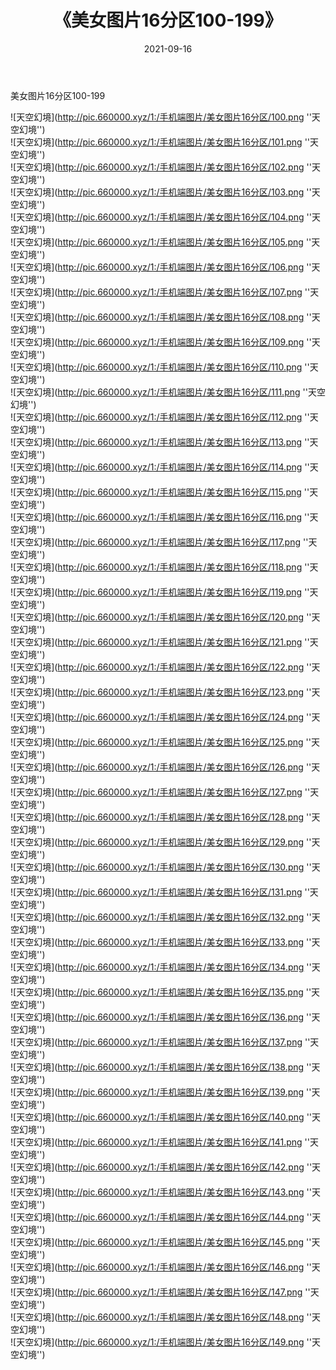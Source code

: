 ﻿---
layout: post
title:  《美女图片16分区100-199》
date:   2021-09-16
img: http://pic.660000.xyz/1:/手机端图片/美女图片16分区/000-1.png
categories: [美女, 性感, 泳衣]
---

美女图片16分区100-199


![天空幻境](http://pic.660000.xyz/1:/手机端图片/美女图片16分区/100.png ''天空幻境'') <br>
![天空幻境](http://pic.660000.xyz/1:/手机端图片/美女图片16分区/101.png ''天空幻境'') <br>
![天空幻境](http://pic.660000.xyz/1:/手机端图片/美女图片16分区/102.png ''天空幻境'') <br>
![天空幻境](http://pic.660000.xyz/1:/手机端图片/美女图片16分区/103.png ''天空幻境'') <br>
![天空幻境](http://pic.660000.xyz/1:/手机端图片/美女图片16分区/104.png ''天空幻境'') <br>
![天空幻境](http://pic.660000.xyz/1:/手机端图片/美女图片16分区/105.png ''天空幻境'') <br>
![天空幻境](http://pic.660000.xyz/1:/手机端图片/美女图片16分区/106.png ''天空幻境'') <br>
![天空幻境](http://pic.660000.xyz/1:/手机端图片/美女图片16分区/107.png ''天空幻境'') <br>
![天空幻境](http://pic.660000.xyz/1:/手机端图片/美女图片16分区/108.png ''天空幻境'') <br>
![天空幻境](http://pic.660000.xyz/1:/手机端图片/美女图片16分区/109.png ''天空幻境'') <br>
![天空幻境](http://pic.660000.xyz/1:/手机端图片/美女图片16分区/110.png ''天空幻境'') <br>
![天空幻境](http://pic.660000.xyz/1:/手机端图片/美女图片16分区/111.png ''天空幻境'') <br>
![天空幻境](http://pic.660000.xyz/1:/手机端图片/美女图片16分区/112.png ''天空幻境'') <br>
![天空幻境](http://pic.660000.xyz/1:/手机端图片/美女图片16分区/113.png ''天空幻境'') <br>
![天空幻境](http://pic.660000.xyz/1:/手机端图片/美女图片16分区/114.png ''天空幻境'') <br>
![天空幻境](http://pic.660000.xyz/1:/手机端图片/美女图片16分区/115.png ''天空幻境'') <br>
![天空幻境](http://pic.660000.xyz/1:/手机端图片/美女图片16分区/116.png ''天空幻境'') <br>
![天空幻境](http://pic.660000.xyz/1:/手机端图片/美女图片16分区/117.png ''天空幻境'') <br>
![天空幻境](http://pic.660000.xyz/1:/手机端图片/美女图片16分区/118.png ''天空幻境'') <br>
![天空幻境](http://pic.660000.xyz/1:/手机端图片/美女图片16分区/119.png ''天空幻境'') <br>
![天空幻境](http://pic.660000.xyz/1:/手机端图片/美女图片16分区/120.png ''天空幻境'') <br>
![天空幻境](http://pic.660000.xyz/1:/手机端图片/美女图片16分区/121.png ''天空幻境'') <br>
![天空幻境](http://pic.660000.xyz/1:/手机端图片/美女图片16分区/122.png ''天空幻境'') <br>
![天空幻境](http://pic.660000.xyz/1:/手机端图片/美女图片16分区/123.png ''天空幻境'') <br>
![天空幻境](http://pic.660000.xyz/1:/手机端图片/美女图片16分区/124.png ''天空幻境'') <br>
![天空幻境](http://pic.660000.xyz/1:/手机端图片/美女图片16分区/125.png ''天空幻境'') <br>
![天空幻境](http://pic.660000.xyz/1:/手机端图片/美女图片16分区/126.png ''天空幻境'') <br>
![天空幻境](http://pic.660000.xyz/1:/手机端图片/美女图片16分区/127.png ''天空幻境'') <br>
![天空幻境](http://pic.660000.xyz/1:/手机端图片/美女图片16分区/128.png ''天空幻境'') <br>
![天空幻境](http://pic.660000.xyz/1:/手机端图片/美女图片16分区/129.png ''天空幻境'') <br>
![天空幻境](http://pic.660000.xyz/1:/手机端图片/美女图片16分区/130.png ''天空幻境'') <br>
![天空幻境](http://pic.660000.xyz/1:/手机端图片/美女图片16分区/131.png ''天空幻境'') <br>
![天空幻境](http://pic.660000.xyz/1:/手机端图片/美女图片16分区/132.png ''天空幻境'') <br>
![天空幻境](http://pic.660000.xyz/1:/手机端图片/美女图片16分区/133.png ''天空幻境'') <br>
![天空幻境](http://pic.660000.xyz/1:/手机端图片/美女图片16分区/134.png ''天空幻境'') <br>
![天空幻境](http://pic.660000.xyz/1:/手机端图片/美女图片16分区/135.png ''天空幻境'') <br>
![天空幻境](http://pic.660000.xyz/1:/手机端图片/美女图片16分区/136.png ''天空幻境'') <br>
![天空幻境](http://pic.660000.xyz/1:/手机端图片/美女图片16分区/137.png ''天空幻境'') <br>
![天空幻境](http://pic.660000.xyz/1:/手机端图片/美女图片16分区/138.png ''天空幻境'') <br>
![天空幻境](http://pic.660000.xyz/1:/手机端图片/美女图片16分区/139.png ''天空幻境'') <br>
![天空幻境](http://pic.660000.xyz/1:/手机端图片/美女图片16分区/140.png ''天空幻境'') <br>
![天空幻境](http://pic.660000.xyz/1:/手机端图片/美女图片16分区/141.png ''天空幻境'') <br>
![天空幻境](http://pic.660000.xyz/1:/手机端图片/美女图片16分区/142.png ''天空幻境'') <br>
![天空幻境](http://pic.660000.xyz/1:/手机端图片/美女图片16分区/143.png ''天空幻境'') <br>
![天空幻境](http://pic.660000.xyz/1:/手机端图片/美女图片16分区/144.png ''天空幻境'') <br>
![天空幻境](http://pic.660000.xyz/1:/手机端图片/美女图片16分区/145.png ''天空幻境'') <br>
![天空幻境](http://pic.660000.xyz/1:/手机端图片/美女图片16分区/146.png ''天空幻境'') <br>
![天空幻境](http://pic.660000.xyz/1:/手机端图片/美女图片16分区/147.png ''天空幻境'') <br>
![天空幻境](http://pic.660000.xyz/1:/手机端图片/美女图片16分区/148.png ''天空幻境'') <br>
![天空幻境](http://pic.660000.xyz/1:/手机端图片/美女图片16分区/149.png ''天空幻境'') <br>
